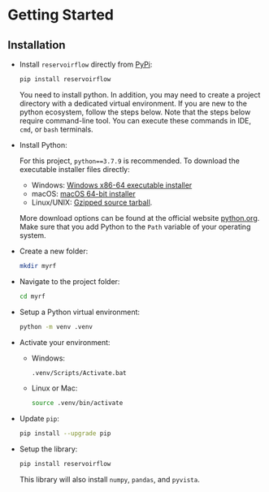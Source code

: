 # Getting Started

## Installation

- Install `reservoirflow` directly from [PyPi](https://pypi.org/):

    ```bash
    pip install reservoirflow
    ```

    You need to install python. In addition, you may need to create a project directory with a dedicated virtual environment. If you are new to the python ecosystem, follow the steps below. Note that the steps below require command-line tool. You can execute these commands in IDE, `cmd`, or `bash` terminals.

- Install Python:

    For this project, `python==3.7.9` is recommended. To download the executable installer files directly:

  - Windows: [Windows x86-64 executable installer](https://www.python.org/ftp/python/3.7.9/python-3.7.9-amd64.exe)
  - macOS: [macOS 64-bit installer](https://www.python.org/ftp/python/3.7.9/python-3.7.9-macosx10.9.pkg)
  - Linux/UNIX: [Gzipped source tarball](https://www.python.org/ftp/python/3.7.9/Python-3.7.9.tgz).

  More download options can be found at the official website [python.org](https://www.python.org/downloads/release/python-379/). Make sure that you add Python to the `Path` variable of your operating system.

- Create a new folder:

    ```bash
    mkdir myrf
    ```

- Navigate to the project folder:

    ```bash
    cd myrf
    ```

- Setup a Python virtual environment:

    ```bash
    python -m venv .venv
    ```

- Activate your environment:

  - Windows:

      ```bash
      .venv/Scripts/Activate.bat
      ```

  - Linux or Mac:

      ```bash
      source .venv/bin/activate
      ```

- Update `pip`:

    ```bash
    pip install --upgrade pip
    ```

- Setup the library:

    ```bash
    pip install reservoirflow
    ```

    This library will also install `numpy`, `pandas`, and `pyvista`.
